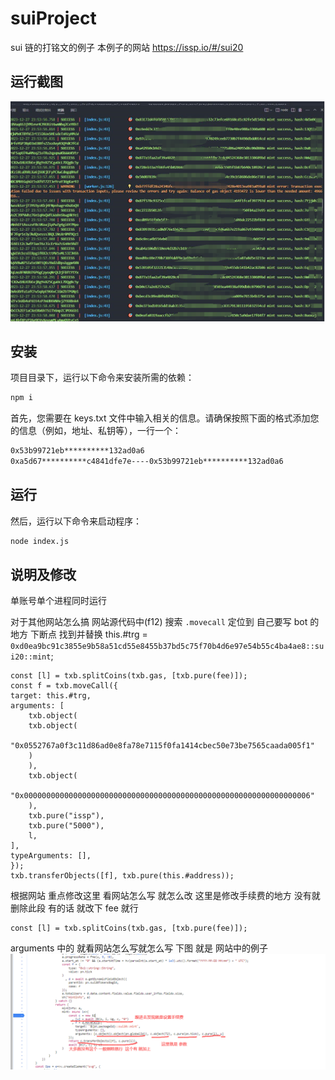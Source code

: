# suiProject

sui 链的打铭文的例子
本例子的网站 https://issp.io/#/sui20

## 运行截图

![Alt text](image-1.png)

## 安装

项目目录下，运行以下命令来安装所需的依赖：

```bash
npm i
```

首先，您需要在 keys.txt 文件中输入相关的信息。请确保按照下面的格式添加您的信息（例如，地址、私钥等），一行一个：

```bash
0x53b99721eb**********132ad0a6
0xa5d67**********c4841dfe7e----0x53b99721eb**********132ad0a6
```

## 运行

然后，运行以下命令来启动程序：

```bash
node index.js
```

## 说明及修改

单账号单个进程同时运行

对于其他网站怎么搞
网站源代码中(f12) 搜索 `.movecall` 定位到 自己要写 bot 的地方 下断点
找到并替换 this.#trg = `0xd0ea9bc91c3855e9b58a51cd55e8455b37bd5c75f70b4d6e97e54b55c4ba4ae8::sui20::mint`;

```
const [l] = txb.splitCoins(txb.gas, [txb.pure(fee)]);
const f = txb.moveCall({
target: this.#trg,
arguments: [
    txb.object(
    txb.object(
        "0x0552767a0f3c11d86ad0e8fa78e7115f0fa1414cbec50e73be7565caada005f1"
    )
    ),
    txb.object(
    "0x0000000000000000000000000000000000000000000000000000000000000006"
    ),
    txb.pure("issp"),
    txb.pure("5000"),
    l,
],
typeArguments: [],
});
txb.transferObjects([f], txb.pure(this.#address));
```

根据网站 重点修改这里 看网站怎么写 就怎么改
这里是修改手续费的地方 没有就删除此段 有的话 就改下 fee 就行

```
const [l] = txb.splitCoins(txb.gas, [txb.pure(fee)]);
```

arguments 中的 就看网站怎么写就怎么写
下图 就是 网站中的例子
![Alt text](image.png)
